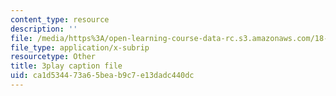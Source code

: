 ```yaml
---
content_type: resource
description: ''
file: /media/https%3A/open-learning-course-data-rc.s3.amazonaws.com/18-01-single-variable-calculus-fall-2006/ca1d534473a65beab9c7e13dadc440dc_zUEuKrxgHws.vtt
file_type: application/x-subrip
resourcetype: Other
title: 3play caption file
uid: ca1d5344-73a6-5bea-b9c7-e13dadc440dc
---
```

